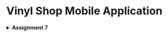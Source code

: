 # Vinyl Shop Mobile Application

<details>
<Summary><b>Assignment 7</b></summary>

## Steps
### Step 1: Create a new Flutter project
1. In the directory where I want to create the project, run the following command:
```
flutter create vinyl_shop
cd vinyl_shop
```
2. Choose several options to run the Flutter application such as using Chrome or Edge (I use Edge).
3. Run the following command
```
flutter config --enable-web
```
4. Create new file inside vinyl_shop/lib folder called `menu.dart` and add this line
```dart
import 'package:flutter/material.dart';
```
5. In the `main.dart` file, move class `MyHomePage` and `_MyHomePageState` to `menu.dart` file.
6. In the `main.dart` file, add this line
```dart
import 'package:vinyl_shop/menu.dart';
```
7. This will be the code for the `main.dart` file
```dart
import 'package:flutter/material.dart';
import 'package:vinyl_shop/menu.dart';

void main() {
  runApp(const MyApp());
}

class MyApp extends StatelessWidget {
  const MyApp({super.key});

  // This widget is the root of your application.
  @override
  Widget build(BuildContext context) {
    return MaterialApp(
      title: 'Flutter Demo',
      theme: ThemeData(
        colorScheme: ColorScheme.fromSwatch(
          primarySwatch: Colors.cyan,
        ).copyWith(secondary: Colors.cyan[800]),
        useMaterial3: true,
      ),
      home: MyHomePage(),
    );
  }
}
```
I added color scheme to the theme data.

### Step 2: Create 3 buttons (View, Add, Logout)
1. Before I create the buttons, I added a class to file `menu.dart` which is `InfoCard` to display my name and class.

2. For creating button card, I create a new class in the same file that contains attributes for each buttons.
```dart
class ItemHomepage {
    final String name;
    final IconData icon;

    ItemHomepage(this.name, this.icon);
}
```
3. In the `MyHomePage` class, I create a list of `ItemHomepage` and add 3 items along with their icon to the list.
```dart
final List<ItemHomepage> items = [
         ItemHomepage("View Product List", Icons.list),
         ItemHomepage("Add Product", Icons.add),
         ItemHomepage("Logout", Icons.logout),
];
```
3. I created a new class called `ItemCard` which is to display the buttons.

### Step 3: Implement different colors for each buttons
1. To implement different colors for each buttons, I modified class `MyHomePage` (specifically line 78).
```dart
// Display ItemCard for each item in the items list.
children: items.asMap().entries.map((entry) {
    int idx = entry.key;
    ItemHomepage item = entry.value;
    Color color;
    switch (idx) {
    case 0:
        color = Colors.cyan.shade800; // View
        break;
    case 1:
        color = Colors.lightBlue.shade800; // Add
        break;
    case 2:
        color = Colors.blue.shade800; // Logout
        break;
    default:
        color = Colors.cyan;
    }
    return ItemCard(item, color: color);
}).toList(),
```

### Step 4: Implement Snackbar with a message
1. In `ItemCard`, I added this to display the snackbar with the message.
```dart
child: InkWell(
        // Action when the card is pressed.
        onTap: () {
          // Display the SnackBar message when the card is pressed.
          ScaffoldMessenger.of(context)
            ..hideCurrentSnackBar()
            ..showSnackBar(
              SnackBar(content: Text("You have pressed the ${item.name} button!"))
            );
        },
    ...
)
```

## What are stateless widgets and stateful widgets?
Stateful widgets are widgets that can change over time (example: a widget change when user interact with it). They are dynamic and can be updated.
Stateless widgets are widgets that cannot change over time (example: Icon, Text). They are static and cannot be updated.
The difference between them is that stateful widgets can change over time while stateless widgets cannot.

## The widgets that I have used for this project and its uses
Center: center its childern within itself.
Column: a widget that displays its children in a vertical array.
Container: a widget that allows you to customize its childern such as coloring, positioning, and sizing widgets.
Card: a widget that displays its children in a material design card.
Text: a widget that displays a string of text with a single style.
and many more.

## The use-case for `setState()`
Its primary mechanism for managing and updating the state of a widget or its child widgets. It is used to notify the framework that the internal state of the object has changed in a way that might impact the user interface in this subtree, which causes the build method to be called.
Any variable that is used in the widget's `build()` can be affected by `setState()`, some example of the variables are buttons, text, and styling.

## Difference between const and final keyword
`const` keywords are used to declare a variable that cannot be changed and are known at complied-time.
`final` keywords are used to declare a variable that can be assigned only once and only known at runtime.

</details>